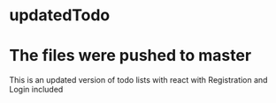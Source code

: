 # updatedTodo
# The files were pushed to master

This is an updated version of todo lists with react with Registration and Login included
